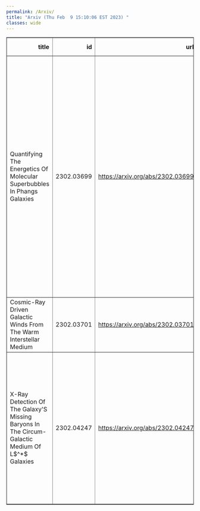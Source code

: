 ```yaml
---
permalink: /Arxiv/
title: "Arxiv (Thu Feb  9 15:10:06 EST 2023) "
classes: wide
---
```

<table border="1" class="dataframe">
  <thead>
    <tr style="text-align: right;">
      <th>title</th>
      <th>id</th>
      <th>url</th>
      <th>authors</th>
      <th>Local Authors</th>
    </tr>
  </thead>
  <tbody>
    <tr>
      <td>Quantifying The Energetics Of Molecular Superbubbles In Phangs Galaxies</td>
      <td>2302.03699</td>
      <td><a href="https://arxiv.org/abs/2302.03699" target="_blank">https://arxiv.org/abs/2302.03699</a></td>
      <td>E. J. Watkins, K. Kreckel, B. Groves, S. C. O. Glover, B. C. Whitmore, A. K. Leroy, E. Schinnerer, S. E. Meidt, O. V. Egorov, A. T. Barnes, J. C. Lee, M. Boquien, R. Chandar, M. Chevance, D. A. Dale, K. Grasha, R. S. Klessen, J. M. D. Kruijssen, K. L. Larson, J. Li, J. E. Méndez-Delgado, I. Pessa, T. Saito, P. Sanchez-Blazquez, S. K. Sarbadhicary, F. Scheuermann, D. A. Thilker, T. G. Williams</td>
      <td>Adam Leroy, Jung-Tsung Li, Sumit Sarbadhicary</td>
    </tr>
    <tr>
      <td>Cosmic-Ray Driven Galactic Winds From The Warm Interstellar Medium</td>
      <td>2302.03701</td>
      <td><a href="https://arxiv.org/abs/2302.03701" target="_blank">https://arxiv.org/abs/2302.03701</a></td>
      <td>Shaunak Modak, Eliot Quataert, Yan-Fei Jiang, Todd A. Thompson</td>
      <td>Todd A. Thompson, Todd Thompson</td>
    </tr>
    <tr>
      <td>X-Ray Detection Of The Galaxy'S Missing Baryons In The Circum-Galactic   Medium Of L$^*$ Galaxies</td>
      <td>2302.04247</td>
      <td><a href="https://arxiv.org/abs/2302.04247" target="_blank">https://arxiv.org/abs/2302.04247</a></td>
      <td>Fabrizio Nicastro, Yair Krongold, Taotao Fang, Filippo Fraternali, Smita Mathur, Stefano Bianchi, Alessandra De Rosa, Enrico Piconcelli, Luca Zappacosta, Manuela Bischetti, Chiara Feruglio, Anjali Gupta</td>
      <td>Anjali Gupta, Smita Mathur</td>
    </tr>
  </tbody>
</table>